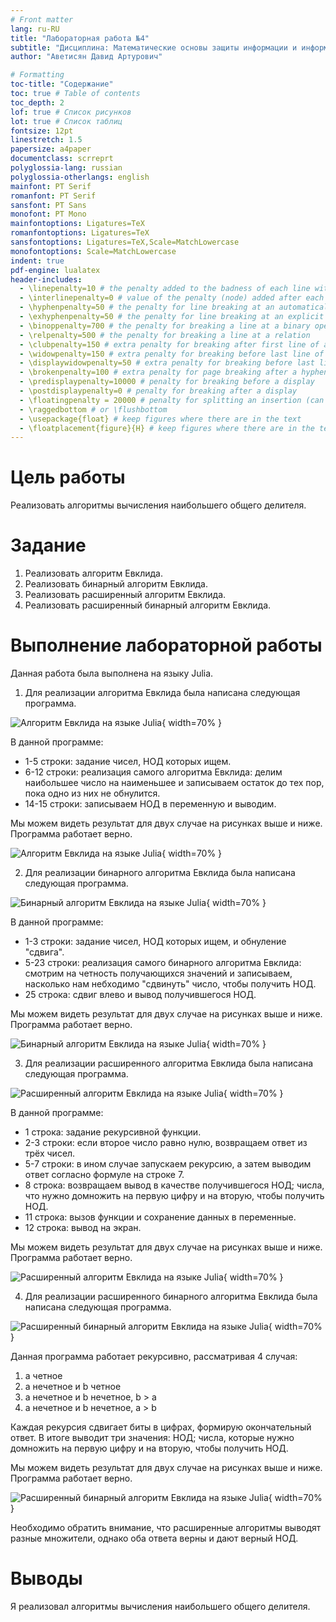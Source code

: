 ```yaml
---
# Front matter
lang: ru-RU
title: "Лабораторная работа №4"
subtitle: "Дисциплина: Математические основы защиты информации и информационной безопасности"
author: "Аветисян Давид Артурович"

# Formatting
toc-title: "Содержание"
toc: true # Table of contents
toc_depth: 2
lof: true # Список рисунков
lot: true # Список таблиц
fontsize: 12pt
linestretch: 1.5
papersize: a4paper
documentclass: scrreprt
polyglossia-lang: russian
polyglossia-otherlangs: english
mainfont: PT Serif
romanfont: PT Serif
sansfont: PT Sans
monofont: PT Mono
mainfontoptions: Ligatures=TeX
romanfontoptions: Ligatures=TeX
sansfontoptions: Ligatures=TeX,Scale=MatchLowercase
monofontoptions: Scale=MatchLowercase
indent: true
pdf-engine: lualatex
header-includes:
  - \linepenalty=10 # the penalty added to the badness of each line within a paragraph (no associated penalty node) Increasing the value makes tex try to have fewer lines in the paragraph.
  - \interlinepenalty=0 # value of the penalty (node) added after each line of a paragraph.
  - \hyphenpenalty=50 # the penalty for line breaking at an automatically inserted hyphen
  - \exhyphenpenalty=50 # the penalty for line breaking at an explicit hyphen
  - \binoppenalty=700 # the penalty for breaking a line at a binary operator
  - \relpenalty=500 # the penalty for breaking a line at a relation
  - \clubpenalty=150 # extra penalty for breaking after first line of a paragraph
  - \widowpenalty=150 # extra penalty for breaking before last line of a paragraph
  - \displaywidowpenalty=50 # extra penalty for breaking before last line before a display math
  - \brokenpenalty=100 # extra penalty for page breaking after a hyphenated line
  - \predisplaypenalty=10000 # penalty for breaking before a display
  - \postdisplaypenalty=0 # penalty for breaking after a display
  - \floatingpenalty = 20000 # penalty for splitting an insertion (can only be split footnote in standard LaTeX)
  - \raggedbottom # or \flushbottom
  - \usepackage{float} # keep figures where there are in the text
  - \floatplacement{figure}{H} # keep figures where there are in the text
---
```


# Цель работы

Реализовать алгоритмы вычисления наибольшего общего делителя.

# Задание

1. Реализовать алгоритм Евклида.
2. Реализовать бинарный алгоритм Евклида.
3. Реализовать расширенный алгоритм Евклида.
4. Реализовать расширенный бинарный алгоритм Евклида.

# Выполнение лабораторной работы

Данная работа была выполнена на языку Julia.

1) Для реализации алгоритма Евклида была написана следующая программа.

![Алгоритм Евклида на языке Julia](image04/image_01.png){ width=70% }

В данной программе: 
- 1-5 строки: задание чисел, НОД которых ищем.
- 6-12 строки: реализация самого алгоритма Евклида: делим наибольшее число на наименьшее и записываем остаток до тех пор, пока одно из них не обнулится.
- 14-15 строки: записываем НОД в переменную и выводим.

Мы можем видеть результат для двух случае на рисунках выше и ниже. Программа работает верно.

![Алгоритм Евклида на языке Julia](image04/image_02.png){ width=70% }

2) Для реализации бинарного алгоритма Евклида была написана следующая программа.

![Бинарный алгоритм Евклида на языке Julia](image04/image_03.png){ width=70% }

В данной программе: 
- 1-3 строки: задание чисел, НОД которых ищем, и обнуление "сдвига".
- 5-23 строки: реализация самого бинарного алгоритма Евклида: смотрим на четность получающихся значений и записываем, насколько нам небходимо "сдвинуть" число, чтобы получить НОД.
- 25 строка: сдвиг влево и вывод получившегося НОД.

Мы можем видеть результат для двух случае на рисунках выше и ниже. Программа работает верно.

![Бинарный алгоритм Евклида на языке Julia](image04/image_04.png){ width=70% }

3) Для реализации расширенного алгоритма Евклида была написана следующая программа.

![Расширенный алгоритм Евклида на языке Julia](image04/image_05.png){ width=70% }

В данной программе: 
- 1 строка: задание рекурсивной функции.
- 2-3 строки: если второе число равно нулю, возвращаем ответ из трёх чисел.
- 5-7 строки: в ином случае запускаем рекурсию, а затем выводим ответ согласно формуле на строке 7.
- 8 строка: возвращаем вывод в качестве получившегося НОД; числа, что нужно домножить на первую цифру и на вторую, чтобы получить НОД.
- 11 строка: вызов функции и сохранение данных в переменные.
- 12 строка: вывод на экран.

Мы можем видеть результат для двух случае на рисунках выше и ниже. Программа работает верно.

![Расширенный алгоритм Евклида на языке Julia](image04/image_06.png){ width=70% }

4) Для реализации расширенного бинарного алгоритма Евклида была написана следующая программа.

![Расширенный бинарный алгоритм Евклида на языке Julia](image04/image_07.png){ width=70% }

Данная программа работает рекурсивно, рассматривая 4 случая:
1. a четное
2. a нечетное и b четное
3. a нечетное и b нечетное, b > a
4. a нечетное и b нечетное, a > b

Каждая рекурсия сдвигает биты в цифрах, формирую окончательный ответ. В итоге выводит три значения: НОД; числа, которые нужно домножить на первую цифру и на вторую, чтобы получить НОД.

Мы можем видеть результат для двух случае на рисунках выше и ниже. Программа работает верно.

![Расширенный бинарный алгоритм Евклида на языке Julia](image04/image_08.png){ width=70% }

Необходимо обратить внимание, что расширенные алгоритмы выводят разные множители, однако оба ответа верны и дают верный НОД.

# Выводы

Я реализовал алгоритмы вычисления наибольшего общего делителя.
